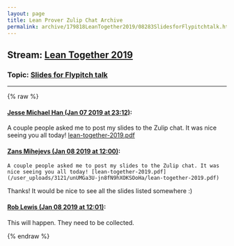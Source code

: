 ```yaml
---
layout: page
title: Lean Prover Zulip Chat Archive 
permalink: archive/179818LeanTogether2019/08283SlidesforFlypitchtalk.html
---
```


## Stream: [Lean Together 2019](index.html)
### Topic: [Slides for Flypitch talk](08283SlidesforFlypitchtalk.html)

---


{% raw %}
#### [ Jesse Michael Han (Jan 07 2019 at 23:12)](https://leanprover.zulipchat.com/#narrow/stream/179818-Lean%20Together%202019/topic/Slides%20for%20Flypitch%20talk/near/154605847):
A couple people asked me to post my slides to the Zulip chat. It was nice seeing you all today! [lean-together-2019.pdf](/user_uploads/3121/unUMGa3U-jn8fN9hXOKSOoHa/lean-together-2019.pdf)

#### [ Zans Mihejevs (Jan 08 2019 at 12:00)](https://leanprover.zulipchat.com/#narrow/stream/179818-Lean%20Together%202019/topic/Slides%20for%20Flypitch%20talk/near/154637170):
```quote
A couple people asked me to post my slides to the Zulip chat. It was nice seeing you all today! [lean-together-2019.pdf](/user_uploads/3121/unUMGa3U-jn8fN9hXOKSOoHa/lean-together-2019.pdf)
```
 Thanks! 
It would be nice to see all the slides listed somewhere :)

#### [ Rob Lewis (Jan 08 2019 at 12:01)](https://leanprover.zulipchat.com/#narrow/stream/179818-Lean%20Together%202019/topic/Slides%20for%20Flypitch%20talk/near/154637211):
This will happen. They need to be collected.


{% endraw %}
